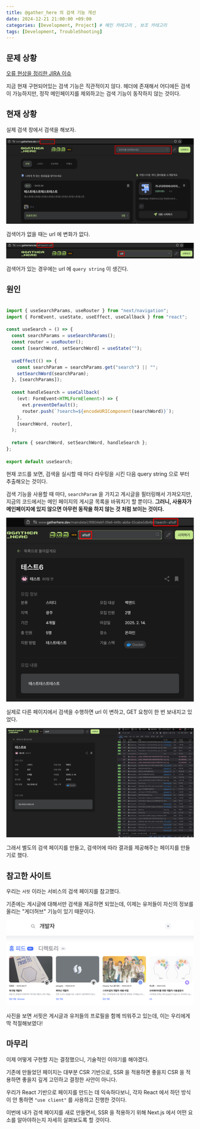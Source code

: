 ```yaml
---
title: @gather_here 의 검색 기능 개선
date: 2024-12-21 21:00:00 +09:00
categories: [Development, Project] # 메인 카테고리 , 보조 카테고리
tags: [Development, TroubleShooting]
---
```


## 문제 상황

[오류 현상을 정리한 JIRA 이슈](https://gatherhere.atlassian.net/jira/software/projects/GH/boards/1/backlog?assignee=712020%3Af9657b51-c3a8-4ded-9e62-8fee85fc620b&selectedIssue=GH-4)

지금 현재 구현되어있는 검색 기능은 직관적이지 않다.
헤더에 존재해서 어디에든 검색이 가능하지만, 정작 메인페이지를 제외하고는 검색 기능이 동작하지 않는 것이다.

## 현재 상황

실제 검색 창에서 검색을 해보자.

![검색어가 없을 때 상황](../assets/img/posts/2024-12-21-검색기능개선.png)

검색어가 없을 때는 url 에 변화가 없다.

![검색어가 있는 상황](../assets/img/posts/2024-12-21-검색기능개선-1.png)

검색어가 있는 경우에는 url 에 `query string` 이 생긴다.

## 원인

```ts

import { useSearchParams, useRouter } from "next/navigation";
import { FormEvent, useState, useEffect, useCallback } from "react";

const useSearch = () => {
  const searchParams = useSearchParams();
  const router = useRouter();
  const [searchWord, setSearchWord] = useState("");

  useEffect(() => {
    const searchParam = searchParams.get("search") || "";
    setSearchWord(searchParam);
  }, [searchParams]);

  const handleSearch = useCallback(
    (evt: FormEvent<HTMLFormElement>) => {
      evt.preventDefault();
      router.push(`?search=${encodeURIComponent(searchWord)}`);
    },
    [searchWord, router],
  );

  return { searchWord, setSearchWord, handleSearch };
};

export default useSearch;

```

현재 코드를 보면, 검색을 실시할 때 마다 라우팅을 시킨 다음 query string 으로 부터 추출해오는 것이다.

검색 기능을 사용할 때 마다, `searchParam` 을 가지고 게시글을 필터링해서 가져오지만, 지금의 코드에서는 메인 페이지의 게시글 목록을 바꿔치기 할 뿐이다.
**그러니, 사용자가 메인페이지에 있지 않으면 아무런 동작을 하지 않는 것 처럼 보이는 것이다.**

![다른 페이지에서 검색 기능을 사용할 때](../assets/img/posts/2024-12-21-검색기능개선-3.png)

실제로 다른 페이지에서 검색을 수행하면 url 이 변하고, GET 요청이 한 번 보내지고 있었다.

![다른 페이지에서 검색 기능을 사용할 때](../assets/img/posts/2024-12-21-검색기능개선-4.gif)

그래서 별도의 검색 페이지를 만들고, 검색어에 따라 결과를 제공해주는 페이지를 만들기로 했다.

## 참고한 사이트

우리는 `서핏` 이라는 서비스의 검색 페이지를 참고했다.

기존에는 게시글에 대해서만 검색을 제공하면 되었는데, 이제는 유저들이 자신의 정보를 올리는 "게더허브" 기능이 있기 때문이다.

![서핏의 검색 결과 페이지](../assets/img/posts/2024-12-21-검색기능개선-4.png)

사진을 보면 서핏은 게시글과 유저들의 프로필을 함께 띄워주고 있는데, 이는 우리에게 딱 적절해보였다!

## 마무리

이제 어떻게 구현할 지는 결정했으니, 기술적인 이야기를 해야겠다.

기존에 만들었던 페이지는 대부분 CSR 기반으로, SSR 을 적용하면 좋을지 CSR 을 적용하면 좋을지 깊게 고민하고 결정한 사안이 아니다.

우리가 React 기반으로 페이지를 만드는 데 익숙하다보니, 각자 React 에서 하던 방식이 안 통하면 `"use client"` 를 사용하고 진행한 것이다.

이번에 내가 검색 페이지를 새로 만들면서, SSR 을 적용하기 위해 Next.js 에서 어떤 요소를 알아야하는지 자세히 살펴보도록 할 것이다.
